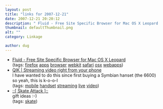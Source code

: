 ```yaml
---
layout: post
title: "links for 2007-12-21"
date: 2007-12-21 20:20:12
description: " Fluid - Free Site Specific Browser for Mac OS X Leopard (tags --  firefox apps browser webkit safari osx webapps) QIK | Streaming video right from your phone I have wanted to do this since first buying a Symbian hanset&#8230;"
thumbnail: defaultThumbnail.png
alt: ""
category: Linkage

author: dug
---
```


<ul class="delicious">
	<li>
		<div class="delicious-link"><a href="http://fluidapp.com/">Fluid - Free Site Specific Browser for Mac OS X Leopard</a></div>
		<div class="delicious-tags">(tags: <a href="http://del.icio.us/dug/firefox">firefox</a> <a href="http://del.icio.us/dug/apps">apps</a> <a href="http://del.icio.us/dug/browser">browser</a> <a href="http://del.icio.us/dug/webkit">webkit</a> <a href="http://del.icio.us/dug/safari">safari</a> <a href="http://del.icio.us/dug/osx">osx</a> <a href="http://del.icio.us/dug/webapps">webapps</a>)</div>
	</li>
	<li>
		<div class="delicious-link"><a href="http://www.qik.com/"><span class="caps">QIK </span>| Streaming video right from your phone</a></div>
		<div class="delicious-extended">I have wanted to do this since first buying a Symbian hanset (the 6600) so yeah, this is k-o-o-l</div>
		<div class="delicious-tags">(tags: <a href="http://del.icio.us/dug/mobile">mobile</a> <a href="http://del.icio.us/dug/handset">handset</a> <a href="http://del.icio.us/dug/streaming">streaming</a> <a href="http://del.icio.us/dug/live">live</a> <a href="http://del.icio.us/dug/video">video</a>)</div>
	</li>
	<li>
		<div class="delicious-link"><a href="http://www.skateattack.co.uk/index.php?cPath=66_104&amp;osCsid=f4a7e4807d25a97ac63b5469dfaeed3a">::[ Skate Attack ]::</a></div>
		<div class="delicious-extended">gift ideas :-)</div>
		<div class="delicious-tags">(tags: <a href="http://del.icio.us/dug/skate">skate</a>)</div>
	</li>
</ul>
